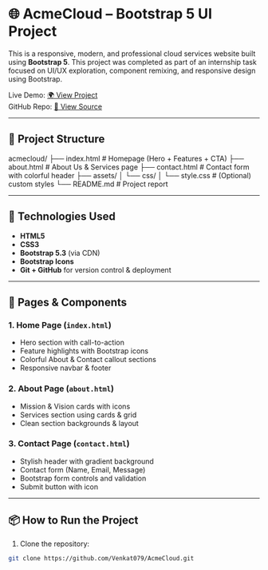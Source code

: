 # 🌐 AcmeCloud – Bootstrap 5 UI Project

This is a responsive, modern, and professional cloud services website built using **Bootstrap 5**. This project was completed as part of an internship task focused on UI/UX exploration, component remixing, and responsive design using Bootstrap.

Live Demo: [🌍 View Project](https://Venkat079.github.io/AcmeCloud/)  
GitHub Repo: [📁 View Source](https://github.com/Venkat079/AcmeCloud)

---

## 📁 Project Structure

acmecloud/
├── index.html # Homepage (Hero + Features + CTA)
├── about.html # About Us & Services page
├── contact.html # Contact form with colorful header
├── assets/
│ └── css/
│ └── style.css # (Optional) custom styles
└── README.md # Project report


---

## 🚀 Technologies Used

- **HTML5**
- **CSS3**
- **Bootstrap 5.3** (via CDN)
- **Bootstrap Icons**
- **Git + GitHub** for version control & deployment

---

## 🧩 Pages & Components

### 1. **Home Page** (`index.html`)
- Hero section with call-to-action
- Feature highlights with Bootstrap icons
- Colorful About & Contact callout sections
- Responsive navbar & footer

### 2. **About Page** (`about.html`)
- Mission & Vision cards with icons
- Services section using cards & grid
- Clean section backgrounds & layout

### 3. **Contact Page** (`contact.html`)
- Stylish header with gradient background
- Contact form (Name, Email, Message)
- Bootstrap form controls and validation
- Submit button with icon

---

## 📦 How to Run the Project

1. Clone the repository:
```bash
git clone https://github.com/Venkat079/AcmeCloud.git
